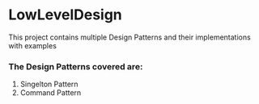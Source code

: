 # LowLevelDesign
This project contains multiple Design Patterns and their implementations with examples

### The Design Patterns covered are:
1. Singelton Pattern
2. Command Pattern
